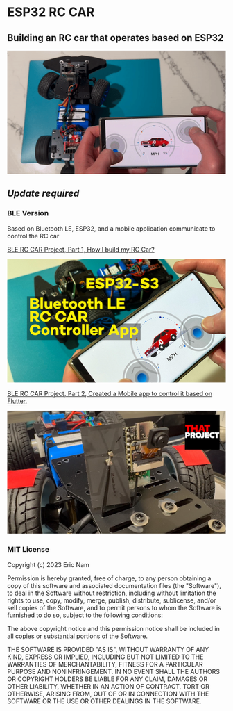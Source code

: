 
# ESP32 RC CAR

## Building an RC car that operates based on ESP32

![BLE Version](./misc/images/demo_1.gif)

## *Update required*
### BLE Version
Based on Bluetooth LE, ESP32, and a mobile application communicate to control the RC car

[BLE RC CAR Project, Part 1, How I build my RC Car?](https://youtu.be/o9egehB6QY4)

[![BLE RC CAR Project, Part 1, How I build my RC Car?](./misc/images/ver1_1.jpg)](https://youtu.be/o9egehB6QY4)

[BLE RC CAR Project, Part 2, Created a Mobile app to control it based on Flutter.](https://youtu.be/A8SoJppPIok)

[![BLE RC CAR Project, Part 2, Created a Mobile app to control it based on Flutter.](./misc/images/ver1_2.jpg)](https://youtu.be/A8SoJppPIok)

### MIT License

Copyright (c) 2023 Eric Nam

Permission is hereby granted, free of charge, to any person obtaining a copy
of this software and associated documentation files (the "Software"), to deal
in the Software without restriction, including without limitation the rights
to use, copy, modify, merge, publish, distribute, sublicense, and/or sell
copies of the Software, and to permit persons to whom the Software is
furnished to do so, subject to the following conditions:

The above copyright notice and this permission notice shall be included in all
copies or substantial portions of the Software.

THE SOFTWARE IS PROVIDED "AS IS", WITHOUT WARRANTY OF ANY KIND, EXPRESS OR
IMPLIED, INCLUDING BUT NOT LIMITED TO THE WARRANTIES OF MERCHANTABILITY,
FITNESS FOR A PARTICULAR PURPOSE AND NONINFRINGEMENT. IN NO EVENT SHALL THE
AUTHORS OR COPYRIGHT HOLDERS BE LIABLE FOR ANY CLAIM, DAMAGES OR OTHER
LIABILITY, WHETHER IN AN ACTION OF CONTRACT, TORT OR OTHERWISE, ARISING FROM,
OUT OF OR IN CONNECTION WITH THE SOFTWARE OR THE USE OR OTHER DEALINGS IN THE
SOFTWARE.